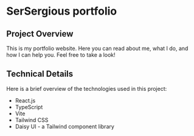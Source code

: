 # SerSergious portfolio

## Project Overview
This is my portfolio website. Here you can read about me, what I do, and how I can help you. Feel free to take a look!

## Technical Details
Here is a brief overview of the technologies used in this project:
- React.js
- TypeScript
- Vite
- Tailwind CSS
- Daisy UI - a Tailwind component library
